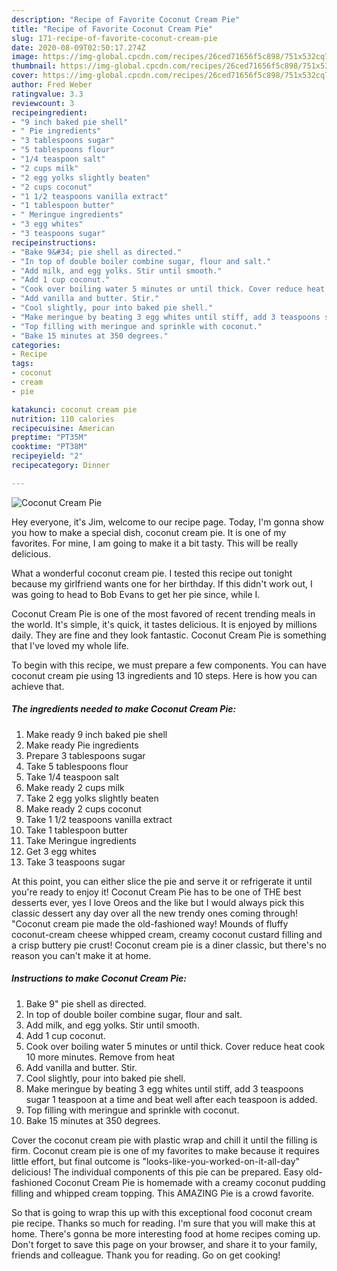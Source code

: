 ```yaml
---
description: "Recipe of Favorite Coconut Cream Pie"
title: "Recipe of Favorite Coconut Cream Pie"
slug: 171-recipe-of-favorite-coconut-cream-pie
date: 2020-08-09T02:50:17.274Z
image: https://img-global.cpcdn.com/recipes/26ced71656f5c898/751x532cq70/coconut-cream-pie-recipe-main-photo.jpg
thumbnail: https://img-global.cpcdn.com/recipes/26ced71656f5c898/751x532cq70/coconut-cream-pie-recipe-main-photo.jpg
cover: https://img-global.cpcdn.com/recipes/26ced71656f5c898/751x532cq70/coconut-cream-pie-recipe-main-photo.jpg
author: Fred Weber
ratingvalue: 3.3
reviewcount: 3
recipeingredient:
- "9 inch baked pie shell"
- " Pie ingredients"
- "3 tablespoons sugar"
- "5 tablespoons flour"
- "1/4 teaspoon salt"
- "2 cups milk"
- "2 egg yolks slightly beaten"
- "2 cups coconut"
- "1 1/2 teaspoons vanilla extract"
- "1 tablespoon butter"
- " Meringue ingredients"
- "3 egg whites"
- "3 teaspoons sugar"
recipeinstructions:
- "Bake 9&#34; pie shell as directed."
- "In top of double boiler combine sugar, flour and salt."
- "Add milk, and egg yolks. Stir until smooth."
- "Add 1 cup coconut."
- "Cook over boiling water 5 minutes or until thick. Cover reduce heat cook 10 more minutes. Remove from heat"
- "Add vanilla and butter. Stir."
- "Cool slightly, pour into baked pie shell."
- "Make meringue by beating 3 egg whites until stiff, add 3 teaspoons sugar 1 teaspoon at a time and beat well after each teaspoon is added."
- "Top filling with meringue and sprinkle with coconut."
- "Bake 15 minutes at 350 degrees."
categories:
- Recipe
tags:
- coconut
- cream
- pie

katakunci: coconut cream pie 
nutrition: 110 calories
recipecuisine: American
preptime: "PT35M"
cooktime: "PT38M"
recipeyield: "2"
recipecategory: Dinner

---
```



![Coconut Cream Pie](https://img-global.cpcdn.com/recipes/26ced71656f5c898/751x532cq70/coconut-cream-pie-recipe-main-photo.jpg)

Hey everyone, it's Jim, welcome to our recipe page. Today, I'm gonna show you how to make a special dish, coconut cream pie. It is one of my favorites. For mine, I am going to make it a bit tasty. This will be really delicious.

What a wonderful coconut cream pie. I tested this recipe out tonight because my girlfriend wants one for her birthday. If this didn&#39;t work out, I was going to head to Bob Evans to get her pie since, while I.

Coconut Cream Pie is one of the most favored of recent trending meals in the world. It's simple, it's quick, it tastes delicious. It is enjoyed by millions daily. They are fine and they look fantastic. Coconut Cream Pie is something that I've loved my whole life.


To begin with this recipe, we must prepare a few components. You can have coconut cream pie using 13 ingredients and 10 steps. Here is how you can achieve that.

<!--inarticleads1-->

##### The ingredients needed to make Coconut Cream Pie:

1. Make ready 9 inch baked pie shell
1. Make ready  Pie ingredients
1. Prepare 3 tablespoons sugar
1. Take 5 tablespoons flour
1. Take 1/4 teaspoon salt
1. Make ready 2 cups milk
1. Take 2 egg yolks slightly beaten
1. Make ready 2 cups coconut
1. Take 1 1/2 teaspoons vanilla extract
1. Take 1 tablespoon butter
1. Take  Meringue ingredients
1. Get 3 egg whites
1. Take 3 teaspoons sugar


At this point, you can either slice the pie and serve it or refrigerate it until you&#39;re ready to enjoy it! Coconut Cream Pie has to be one of THE best desserts ever, yes I love Oreos and the like but I would always pick this classic dessert any day over all the new trendy ones coming through! &#34;Coconut cream pie made the old-fashioned way! Mounds of fluffy coconut-cream cheese whipped cream, creamy coconut custard filling and a crisp buttery pie crust! Coconut cream pie is a diner classic, but there&#39;s no reason you can&#39;t make it at home. 

<!--inarticleads2-->

##### Instructions to make Coconut Cream Pie:

1. Bake 9&#34; pie shell as directed.
1. In top of double boiler combine sugar, flour and salt.
1. Add milk, and egg yolks. Stir until smooth.
1. Add 1 cup coconut.
1. Cook over boiling water 5 minutes or until thick. Cover reduce heat cook 10 more minutes. Remove from heat
1. Add vanilla and butter. Stir.
1. Cool slightly, pour into baked pie shell.
1. Make meringue by beating 3 egg whites until stiff, add 3 teaspoons sugar 1 teaspoon at a time and beat well after each teaspoon is added.
1. Top filling with meringue and sprinkle with coconut.
1. Bake 15 minutes at 350 degrees.


Cover the coconut cream pie with plastic wrap and chill it until the filling is firm. Coconut cream pie is one of my favorites to make because it requires little effort, but final outcome is &#34;looks-like-you-worked-on-it-all-day&#34; delicious! The individual components of this pie can be prepared. Easy old-fashioned Coconut Cream Pie is homemade with a creamy coconut pudding filling and whipped cream topping. This AMAZING Pie is a crowd favorite. 

So that is going to wrap this up with this exceptional food coconut cream pie recipe. Thanks so much for reading. I'm sure that you will make this at home. There's gonna be more interesting food at home recipes coming up. Don't forget to save this page on your browser, and share it to your family, friends and colleague. Thank you for reading. Go on get cooking!

